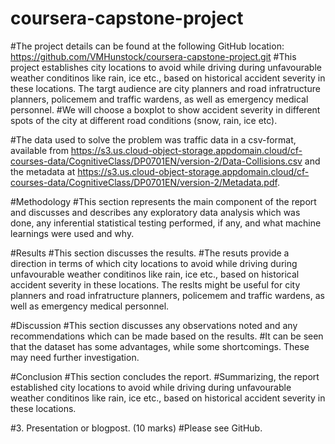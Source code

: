 # coursera-capstone-project
#The project details can be found at the following GitHub location: https://github.com/VMHunstock/coursera-capstone-project.git
#This project establishes city locations to avoid while driving during unfavourable weather conditinos like rain, ice etc., based on historical accident severity in these locations. The targt audience are city planners and road infratructure planners, policemem and traffic wardens, as well as emergency medical personnel. 
#We will choose a boxplot to show accident severity in different spots of the city at different road conditions (snow, rain, ice etc). 

#The data used to solve the problem was traffic data in a csv-format, available from https://s3.us.cloud-object-storage.appdomain.cloud/cf-courses-data/CognitiveClass/DP0701EN/version-2/Data-Collisions.csv and the metadata at https://s3.us.cloud-object-storage.appdomain.cloud/cf-courses-data/CognitiveClass/DP0701EN/version-2/Metadata.pdf.

#Methodology 
#This section represents the main component of the report and discusses and describes any exploratory data analysis which was done, any inferential statistical testing performed, if any, and what machine learnings were used and why.

#Results 
#This section discusses the results.
#The resuts provide a direction in terms of which city locations to avoid while driving during unfavourable weather conditinos like rain, ice etc., based on historical accident severity in these locations. The reslts might be useful for city planners and road infratructure planners, policemem and traffic wardens, as well as emergency medical personnel. 

#Discussion 
#This section discusses any observations noted and any recommendations which can be made based on the results.
#It can be seen that the dataset has some advantages, while some shortcomings. These may need further investigation.

#Conclusion 
#This section concludes the report.
#Summarizing, the report established city locations to avoid while driving during unfavourable weather conditinos like rain, ice etc., based on historical accident severity in these locations. 

#3. Presentation or blogpost. (10 marks)
#Please see GitHub.
